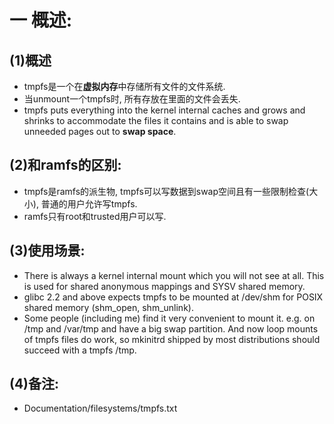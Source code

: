 # 一 概述:
## (1)概述
- tmpfs是一个在**虚拟内存**中存储所有文件的文件系统.
- 当unmount一个tmpfs时, 所有存放在里面的文件会丢失.
- tmpfs puts everything into the kernel internal caches and grows and shrinks to accommodate the files it contains and is able to swap unneeded pages out to **swap space**.

## (2)和ramfs的区别:
- tmpfs是ramfs的派生物, tmpfs可以写数据到swap空间且有一些限制检查(大小), 普通的用户允许写tmpfs.
- ramfs只有root和trusted用户可以写.

## (3)使用场景:
- There is always a kernel internal mount which you will not see at all. This is used for shared anonymous mappings and SYSV shared memory.
- glibc 2.2 and above expects tmpfs to be mounted at /dev/shm for POSIX shared memory (shm_open, shm_unlink).
- Some people (including me) find it very convenient to mount it. e.g. on /tmp and /var/tmp and have a big swap partition. And now loop mounts of tmpfs files do work, so mkinitrd shipped by most distributions should succeed with a tmpfs /tmp.

## (4)备注:
- Documentation/filesystems/tmpfs.txt